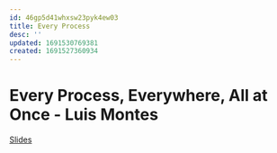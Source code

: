 ```yaml
---
id: 46gp5d41whxsw23pyk4ew03
title: Every Process
desc: ''
updated: 1691530769381
created: 1691527360934
---
```

# Every Process, Everywhere, All at Once - Luis Montes
[Slides]()

